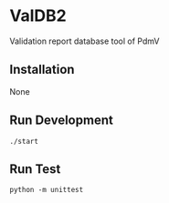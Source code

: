 # ValDB2
Validation report database tool of PdmV

## Installation
None

## Run Development
```
./start
```

## Run Test
```
python -m unittest
```
